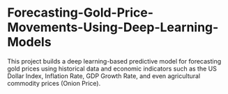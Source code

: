 # Forecasting-Gold-Price-Movements-Using-Deep-Learning-Models
This project builds a deep learning-based predictive model for forecasting gold prices using historical data and economic indicators such as the US Dollar Index, Inflation Rate, GDP Growth Rate, and even agricultural commodity prices (Onion Price). 
